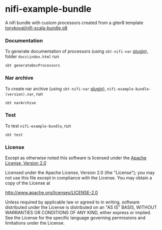 # nifi-example-bundle

A nifi bundle with custom processors created from a giter8 template [tonykoval/nifi-scala-bundle.g8](https://github.com/tonykoval/tonykoval/nifi-scala-bundle.g8)

### Documentation
To generate documentation of processors (using `sbt-nifi-nar` [plugin](https://github.com/tonykoval/sbt-nifi-nar)), folder `docs\index.html` run

    sbt generateDocProcessors

### Nar archive
To create nar archive (using `sbt-nifi-nar` [plugin](https://github.com/tonykoval/sbt-nifi-nar)), `nifi-example-bundle-(version).nar`, run

    sbt narArchive

### Test
To test `nifi-example-bundle`, run

    sbt test

### License

Except as otherwise noted this software is licensed under the
[Apache License, Version 2.0](http://www.apache.org/licenses/LICENSE-2.0.html)

Licensed under the Apache License, Version 2.0 (the "License");
you may not use this file except in compliance with the License.
You may obtain a copy of the License at

  http://www.apache.org/licenses/LICENSE-2.0

Unless required by applicable law or agreed to in writing, software
distributed under the License is distributed on an "AS IS" BASIS,
WITHOUT WARRANTIES OR CONDITIONS OF ANY KIND, either express or implied.
See the License for the specific language governing permissions and
limitations under the License.
